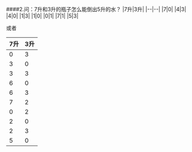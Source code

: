 ####2.问：7升和3升的瓶子怎么能倒出5升的水？
|7升|3升|
|--|--|
|7|0|
|4|3|
|4|0|
|1|3|
|1|0|
|0|1|
|7|1|
|5|3|

或者

|7升|3升|
|--|--|
|0|3|
|3|0|
|3|3|
|6|0|
|6|3|
|7|2|
|0|2|
|2|0|
|2|3|
|5|0|







